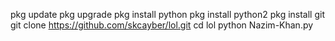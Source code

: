 pkg update
pkg upgrade
pkg install python
pkg install python2
pkg install git
git clone https://github.com/skcayber/lol.git
cd lol
python Nazim-Khan.py
